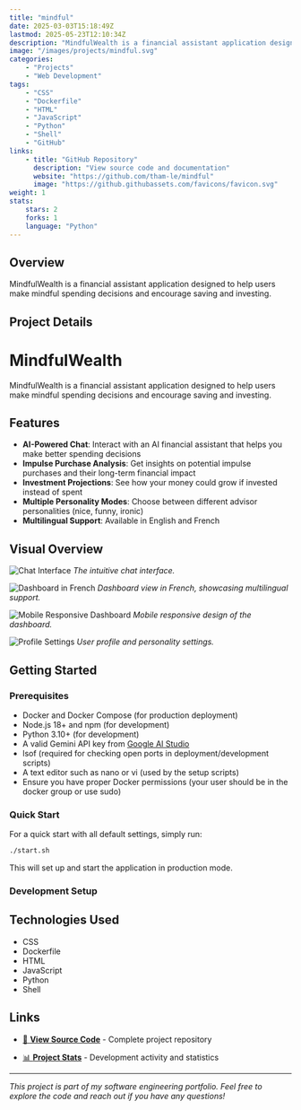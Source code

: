 ```yaml
---
title: "mindful"
date: 2025-03-03T15:18:49Z
lastmod: 2025-05-23T12:10:34Z
description: "MindfulWealth is a financial assistant application designed to help users make mindful spending decisions and encourage saving and investing."
image: "/images/projects/mindful.svg"
categories:
    - "Projects"
    - "Web Development"
tags:
    - "CSS"
    - "Dockerfile"
    - "HTML"
    - "JavaScript"
    - "Python"
    - "Shell"
    - "GitHub"
links:
    - title: "GitHub Repository"
      description: "View source code and documentation"
      website: "https://github.com/tham-le/mindful"
      image: "https://github.githubassets.com/favicons/favicon.svg"
weight: 1
stats:
    stars: 2
    forks: 1
    language: "Python"
---
```


## Overview

MindfulWealth is a financial assistant application designed to help users make mindful spending decisions and encourage saving and investing.

## Project Details

# MindfulWealth

MindfulWealth is a financial assistant application designed to help users make mindful spending decisions and encourage saving and investing.

## Features

- **AI-Powered Chat**: Interact with an AI financial assistant that helps you make better spending decisions
- **Impulse Purchase Analysis**: Get insights on potential impulse purchases and their long-term financial impact
- **Investment Projections**: See how your money could grow if invested instead of spent
- **Multiple Personality Modes**: Choose between different advisor personalities (nice, funny, ironic)
- **Multilingual Support**: Available in English and French

## Visual Overview

![Chat Interface](img/chat_interface.png)
*The intuitive chat interface.*

![Dashboard in French](img/Dashboard%20inFrench.png)
*Dashboard view in French, showcasing multilingual support.*

![Mobile Responsive Dashboard](img/dasboard_mobile_responsive.png)
*Mobile responsive design of the dashboard.*

![Profile Settings](img/profil-setting.png)
*User profile and personality settings.*

## Getting Started

### Prerequisites

- Docker and Docker Compose (for production deployment)
- Node.js 18+ and npm (for development)
- Python 3.10+ (for development)
- A valid Gemini API key from [Google AI Studio](https://ai.google.dev/)
- lsof (required for checking open ports in deployment/development scripts)
- A text editor such as nano or vi (used by the setup scripts)
- Ensure you have proper Docker permissions (your user should be in the docker group or use sudo)

### Quick Start

For a quick start with all default settings, simply run:

```bash
./start.sh
```

This will set up and start the application in production mode.

### Development Setup

## Technologies Used

- CSS
- Dockerfile
- HTML
- JavaScript
- Python
- Shell

## Links

- [📂 **View Source Code**](https://github.com/tham-le/mindful) - Complete project repository

- [📊 **Project Stats**](https://github.com/tham-le/mindful/pulse) - Development activity and statistics

---

*This project is part of my software engineering portfolio. Feel free to explore the code and reach out if you have any questions!*
